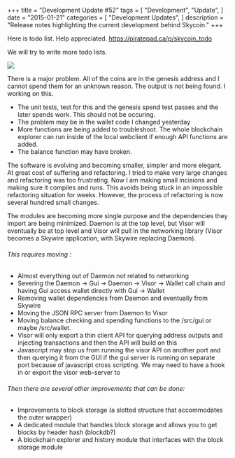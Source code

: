 +++
title = "Development Update #52"
tags = [
    "Development",
    "Update",
]
date = "2015-01-21"
categories = [
    "Development Updates",
]
description = "Release notes highlighting the current development behind Skycoin."
+++

Here is todo list. Help appreciated. https://piratepad.ca/p/skycoin_todo

We will try to write more todo lists.

![](http://i.imgur.com/f6fCapW.png)

There is a major problem. All of the coins are in the genesis address and I cannot spend them for an unknown reason. The output is not being found. I working on this.
- The unit tests, test for this and the genesis spend test passes and the later spends work. This should not be occuring.
- The problem may be in the wallet code I changed yesterday
- More functions are being added to troubleshoot. The whole blockchain explorer can run inside of the local webclient if enough API functions are added.
- The balance function may have broken.

The software is evolving and becoming smaller, simpler and more elegant. At great cost of suffering and refactoring. I tried to make very large changes and refactoring was too frustrating. Now I am making small incisions and making sure it compiles and runs. This avoids being stuck in an impossible refactoring situation for weeks. However, the process of refactoring is now several hundred small changes.

The modules are becoming more single purpose and the dependencies they import are being minimized. Daemon is at the top level, but Visor will eventually be at top level and Visor will pull in the networking library (Visor becomes a Skywire application, with Skywire replacing Daemon).

###### This requires moving :
- Almost everything out of Daemon not related to networking
- Severing the Daemon -> Gui -> Daemon -> Visor -> Wallet call chain and having Gui access wallet directly with Gui -> Wallet
- Removing wallet dependencies from Daemon and eventually from Skywire
- Moving the JSON RPC server from Daemon to Visor
- Moving balance checking and spending functions to the /src/gui or maybe /src/wallet.
- Visor will only export a thin client API for querying address outputs and injecting transactions and then the API will build on this
- Javascript may stop us from running the visor API on another port and then querying it from the GUI if the gui server is running on separate port because of javascript cross scripting. We may need to have a hook in or export the visor web-server to

###### Then there are several other improvements that can be done:
- Improvements to block storage (a slotted structure that accommodates the outer wrapper)
- A dedicated module that handles block storage and allows you to get blocks by header hash (blockdb?)
- A blockchain explorer and history module that interfaces with the block storage module
